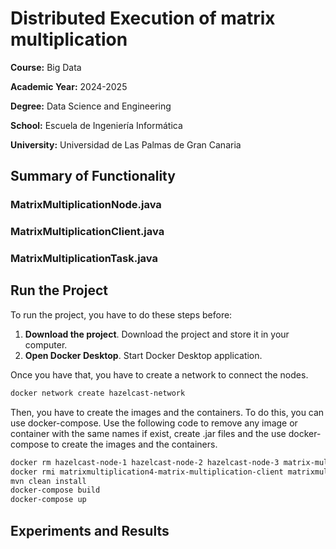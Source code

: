 # Distributed Execution of matrix multiplication
**Course:** Big Data

**Academic Year:** 2024-2025 

**Degree:** Data Science and Engineering

**School:** Escuela de Ingeniería Informática

**University:** Universidad de Las Palmas de Gran Canaria

## Summary of Functionality

### MatrixMultiplicationNode.java

### MatrixMultiplicationClient.java

### MatrixMultiplicationTask.java

## Run the Project
To run the project, you have to do these steps before:
1. **Download the project**. Download the project and store it in your computer.
2. **Open Docker Desktop**. Start Docker Desktop application.

Once you have that, you have to create a network to connect the nodes.
```bash
docker network create hazelcast-network
```
Then, you have to create the images and the containers. To do this, you can use docker-compose. Use the following code to remove any image or container with the same names if exist, create .jar files and the use docker-compose to create the images and the containers.

```bash
docker rm hazelcast-node-1 hazelcast-node-2 hazelcast-node-3 matrix-multiplication-client 
docker rmi matrixmultiplication4-matrix-multiplication-client matrixmultiplication4-hazelcast-node-1 matrixmultiplication4-hazelcast-node-2 matrixmultiplication4-hazelcast-node-3
mvn clean install
docker-compose build
docker-compose up
```

## Experiments and Results
